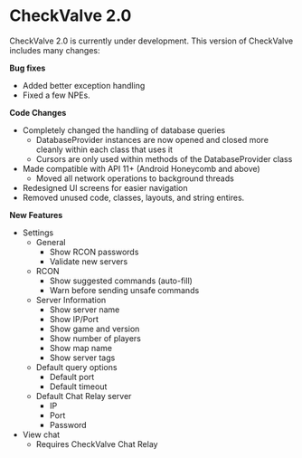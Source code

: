 CheckValve 2.0
==============

CheckValve 2.0 is currently under development.  This version of CheckValve includes many changes:

**Bug fixes**
- Added better exception handling
- Fixed a few NPEs.

**Code Changes**
- Completely changed the handling of database queries
  - DatabaseProvider instances are now opened and closed more cleanly within each class that uses it
  - Cursors are only used within methods of the DatabaseProvider class
- Made compatible with API 11+ (Android Honeycomb and above)
  - Moved all network operations to background threads
- Redesigned UI screens for easier navigation
- Removed unused code, classes, layouts, and string entires.

**New Features**
- Settings
  - General
    - Show RCON passwords
    - Validate new servers
  - RCON
    - Show suggested commands (auto-fill)
    - Warn before sending unsafe commands
  - Server Information
    - Show server name
    - Show IP/Port
    - Show game and version
    - Show number of players
    - Show map name
    - Show server tags
  - Default query options
    - Default port
    - Default timeout
  - Default Chat Relay server
    - IP
    - Port
    - Password
- View chat
  - Requires CheckValve Chat Relay

